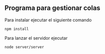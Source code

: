 ## Programa para gestionar colas

Para instalar ejecutar el siguiente comando
```
npm install
```

Para lanzar el servidor ejecutar
```
node server/server
``` 
